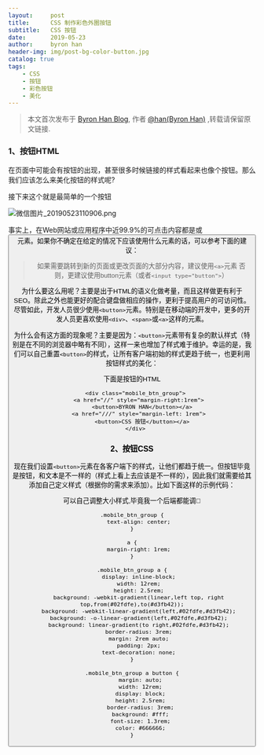 ```yaml
---
layout:     post
title:      CSS 制作彩色外圈按钮 
subtitle:   CSS 按钮 
date:       2019-05-23
author:     byron han
header-img: img/post-bg-color-button.jpg
catalog: true
tags:
    - CSS
    - 按钮 
    - 彩色按钮
    - 美化
---
```


> 本文首次发布于 [Byron Han Blog](https://byronhan.xyz/), 作者 [@han(Byron Han)](http://github.com/byron-han) ,转载请保留原文链接.

### 1、按钮HTML
在页面中可能会有按钮的出现，甚至很多时候链接的样式看起来也像个按钮。那么我们应该怎么来美化按钮的样式呢?

接下来这个就是最简单的一个按钮

![微信图片_20190523110906.png](https://i.loli.net/2019/05/23/5ce60ee85111239742.png)

事实上，在Web网站或应用程序中近99.9%的可点击内容都是<a>或<button>元素。如果你不确定在给定的情况下应该使用什么元素的话，可以参考下面的建议：

>如果需要跳转到新的页面或更改页面的大部分内容，建议使用`<a>`元素
>否则，更建议使用button元素（或者`<input type="button">`）

为什么要这么用呢？主要是出于HTML的语义化做考量，而且这样做更有利于SEO。除此之外也能更好的配合键盘做相应的操作，更利于提高用户的可访问性。尽管如此，开发人员很少使用`<button>`元素。特别是在移动端的开发中，更多的开发人员更喜欢使用`<div>`、`<span>`或`<a>`这样的元素。

为什么会有这方面的现象呢？主要是因为：`<button>`元素带有复杂的默认样式（特别是在不同的浏览器中略有不同），这样一来也增加了样式难于维护。幸运的是，我们可以自己重置`<button>`的样式，让所有客户端初始的样式更趋于统一，也更利用按钮样式的美化：

下面是按钮的HTML
```
  <div class="mobile_btn_group">
    <a href="//" style="margin-right:1rem">
      <button>BYRON HAN</button></a>
    <a href="///" style="margin-left: 1rem">
      <button>CSS 按钮</button></a>
  </div>
```

###  2、按钮CSS

现在我们设置`<button>`元素在各客户端下的样式，让他们都趋于统一。但按钮毕竟是按钮，和文本是不一样的（样式上看上去应该是不一样的），因此我们就需要给其添加自己定义样式（根据你的需求来添加）。比如下面这样的示例代码：

可以自己调整大小样式,毕竟我一个后端都能调👅

```
.mobile_btn_group {
    text-align: center;
}

a {
    margin-right: 1rem;
}

.mobile_btn_group a {
    display: inline-block;
    width: 12rem;
    height: 2.5rem;
    background: -webkit-gradient(linear,left top, right top,from(#02fdfe),to(#d3fb42));
    background: -webkit-linear-gradient(left,#02fdfe,#d3fb42);
    background: -o-linear-gradient(left,#02fdfe,#d3fb42);
    background: linear-gradient(to right,#02fdfe,#d3fb42);
    border-radius: 3rem;
    margin: 2rem auto;
    padding: 2px;
    text-decoration: none;
}
 
.mobile_btn_group a button {
     margin: auto;
     width: 12rem;
     display: block;
     height: 2.5rem;
     border-radius: 3rem;
     background: #fff;
     font-size: 1.3rem;
     color: #666666;
}

```

